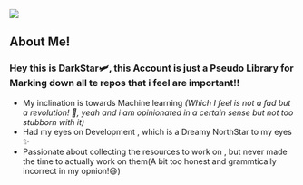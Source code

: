 ![](https://user-images.githubusercontent.com/74038190/225813708-98b745f2-7d22-48cf-9150-083f1b00d6c9.gif)
## About Me!
### Hey this is DarkStar🛩️, this  Account is just a **Pseudo Library** for  Marking down all te repos that i feel are important!!
* My inclination is towards Machine learning _(Which I feel is not a fad but a revolution! 😤, yeah and i am opinionated in a certain sense but not  too stubborn with it)_
* Had my eyes on Development , which is a  Dreamy NorthStar to my eyes ✨
* Passionate about collecting the resources to work on , but never made the time to  actually work on them(A bit too honest and grammtically incorrect  in my opnion!😆)




<!---
NetheriteResearcher/NetheriteResearcher is a ✨ special ✨ repository because its `README.md` (this file) appears on your GitHub profile.
You can click the Preview link to take a look at your changes.
--->
